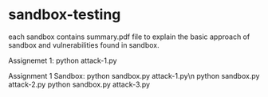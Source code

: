 # sandbox-testing

each sandbox contains summary.pdf file to explain the basic approach of sandbox and vulnerabilities found in sandbox.

  Assignemet 1:
    python attack-1.py
  

  Assignment 1 Sandbox:
    python sandbox.py attack-1.py\n
    python sandbox.py attack-2.py
    python sandbox.py attack-3.py
    

